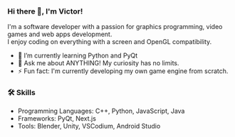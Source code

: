 ### Hi there 👋, I'm Victor!

I'm a software developer with a passion for graphics programming, video games and web apps development.  
I enjoy coding on everything with a screen and OpenGL compatibility.

- 🌱 I’m currently learning Python and PyQt
- 💬 Ask me about ANYTHING! My curiosity has no limits.
- ⚡ Fun fact: I'm currently developing my own game engine from scratch.

<!--
## 🚀 Projects

Here are some of my favorite projects:

### Blender Hub
Manage all your projects, install any version and more with this desktop app build with PyQt.
- [Link to Project](https://github.com/vdfuste/blender-hub)

### useFuls( )
An online toolkit that simplifies some front-end proccesses made with Next.js.
- [Link to Project](https://github.com/vdfuste/usefuls)

### Three GBA
A Game Boy Advance case picker implementing different animations based on the user's actions made with Three.js.
- [Link to Project](https://github.com/vdfuste/three-gba)
-->

### 🛠️ Skills

- Programming Languages: C++, Python, JavaScript, Java
- Frameworks: PyQt, Next.js
- Tools: Blender, Unity, VSCodium, Android Studio

